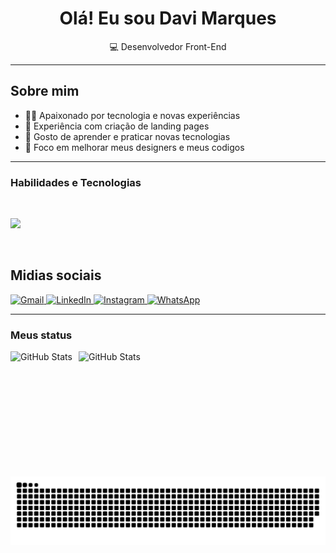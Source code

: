 <h1 align="center">Olá! Eu sou Davi Marques</h1>
<p align="center">💻 Desenvolvedor Front-End</p>

---

## Sobre mim

- 👨‍💻 Apaixonado por tecnologia e novas experiências
- 🔌 Experiência com criação de landing pages 
- 🧠 Gosto de aprender e praticar novas tecnologias 
- 🎯 Foco em melhorar meus designers e meus codigos

---

### Habilidades e Tecnologias
<br/>

<p>
  <img src="https://skillicons.dev/icons?i=html,css,js,tailwind,bootstrap,git,github,typescript"/>
</p>

<br/>
<h2> Midias sociais </h2>

<p>
  <a href="mailto:davimaque0805@gmail.com" target="_blank">
    <img src="https://img.shields.io/badge/Email-D14836?style=for-the-badge&logo=gmail&logoColor=white" alt="Gmail"/>
  </a>
  <a href="https://www.linkedin.com/in/davifbmarques/" target="_blank">
    <img src="https://img.shields.io/badge/LinkedIn-0077B5?style=for-the-badge&logo=linkedin&logoColor=white" alt="LinkedIn"/>
  </a>
   <a href="https://www.instagram.com/davi_https?utm_source=ig_web_button_share_sheet&igsh=ZDNlZDc0MzIxNw==" target="_blank">
    <img src="https://img.shields.io/badge/Instagram-C13584?style=for-the-badge&logo=Instagram&logoColor=white" alt="Instagram"/>
  </a>
   <a href="https://wa.me/5591993007042" target="_blank">
    <img src="https://img.shields.io/badge/WhatsApp-075E54?style=for-the-badge&logo=WhatsApp&logoColor=white" alt="WhatsApp"/>
  </a>
</p>

---

### Meus status

<p>
  <img 
    align="left" 
    alt="GitHub Stats" 
    height="200" 
    style="padding-right: 10px;" 
    src="https://github-readme-stats.vercel.app/api?username=Davi-Marques&show_icons=true&theme=tokyonight&include_all_commits=true&locale=pt-br" 
  />

<img 
      align="left" 
      alt="GitHub Stats" 
      height="200" 
      src="https://github-readme-stats.vercel.app/api/top-langs/?username=Davi-Marques&theme=tokyonight&layout=compact&custom_title=Tecnologias&langs_count=9" 
  />
</p>
<picture>
    <source media="(prefers-color-scheme: dark)" srcset="https://raw.githubusercontent.com/sayydaviid/sayydaviid/output/github-contribution-grid-snake-dark.svg">
    <source media="(prefers-color-scheme: light)" srcset="https://raw.githubusercontent.com/sayydaviid/sayydaviid/output/github-contribution-grid-snake.svg">
    <img alt="github contribution grid snake animation" src="https://raw.githubusercontent.com/sayydaviid/sayydaviid/output/github-contribution-grid-snake.svg">
</picture>
